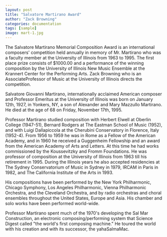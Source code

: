 ```yaml
---
layout: post
title: "Salvatore Martirano Award"
author: "Zack Browning"
categories: documentation
tags: [sample]
image: mart-1.jpg
---
```


The Salvatore Martirano Memorial Composition Award is an international composers' competition held annually in memory of Mr. Martirano who was a faculty member at the University of Illinois from 1963 to 1995. The first place prize  consists of $1000.00 and a performance of the winning composition by the University of Illinois New Music Ensemble  at the Krannert Center for the Performing Arts. Zack Browning who is an AssociateProfessor of Music at the University of Illinois directs the competition.

 

Salvatore Giovanni Martirano, internationally acclaimed American composer and Professor Emeritus at the University of Illinois was born on January 12th, 1927, in Yonkers, NY, a son of Alexander and Mary Mazzullo Martirano. He died at the age of 68 on Friday, November 17th, 1995.


Professor Martirano studied composition with Herbert Elwell at Oberlin College (1947-51), Bernard Rodgers at The Eastman School of Music (1952), and with Luigi Dallapiccola at the Cherubini Conservatory in Florence, Italy (1952-4). From 1956 to 1959 he was in Rome as a Fellow of the American Academy, and in 1960 he received a Guggenheim Fellowship and an award from the American Academy of Arts and Letters. At this time he had works commissioned by the Koussevitzky and Fromm Foundations. He was professor of composition at the University of Illinois from 1963 till his retirement in 1995. During the Illinois years he also accepted residencies at The Sydney Conservatorium of Music in Sydney in 1979, IRCAM in Paris in 1982, and The California Institute of the Arts in 1993.


His compositions have been performed by the New York Philharmonic, Chicago Symphony, Los Angeles Philharmonic, Vienna Philharmonic Orchestra, and the Cleveland Orchestra, and by radio orchestras and choral ensembles throughout the United States, Europe and Asia. His chamber and solo works have been performed world-wide.


Professor Martirano spent much of the 1970's developing the Sal Mar Construction, an electronic composing/performing system that Science Digest called "the world's first composing machine." He toured the world with his creation and with its successor, the yahaSalmaMac.

 